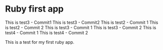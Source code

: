 # Ruby first app
This is test3 - Commit1
This is test3 - Commit2
This is test2 - Commit 1
This is test2 - Commit 2
This is test3 - Commit 1
This is test3 - Commit 2
This is test4 - Commit 1
This is test4 - Commit 2

This is a test for my first ruby app.
